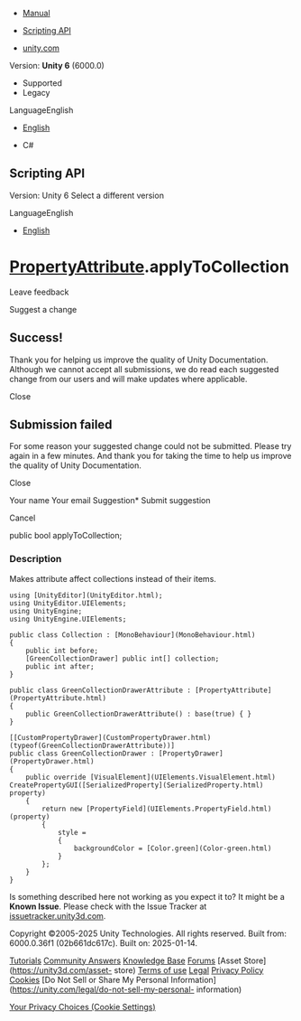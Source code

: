[ ]()

  * [Manual](../Manual/index.html)
  * [Scripting API](../ScriptReference/index.html)

  * [unity.com](https://unity.com/)

Version: **Unity 6** (6000.0)

  * Supported
  * Legacy

LanguageEnglish

  * [English]()

  * C#

[ ](https://docs.unity3d.com)

## Scripting API

Version: Unity 6 Select a different version

LanguageEnglish

  * [English]()

#  [PropertyAttribute](PropertyAttribute.html).applyToCollection

Leave feedback

Suggest a change

## Success!

Thank you for helping us improve the quality of Unity Documentation. Although
we cannot accept all submissions, we do read each suggested change from our
users and will make updates where applicable.

Close

## Submission failed

For some reason your suggested change could not be submitted. Please <a>try
again</a> in a few minutes. And thank you for taking the time to help us
improve the quality of Unity Documentation.

Close

Your name Your email Suggestion* Submit suggestion

Cancel

[ ]()

public bool applyToCollection;

### Description

Makes attribute affect collections instead of their items.

    
    
    using [UnityEditor](UnityEditor.html);
    using UnityEditor.UIElements;
    using UnityEngine;
    using UnityEngine.UIElements;  
      
    public class Collection : [MonoBehaviour](MonoBehaviour.html)
    {
        public int before;
        [GreenCollectionDrawer] public int[] collection;
        public int after;
    }  
      
    public class GreenCollectionDrawerAttribute : [PropertyAttribute](PropertyAttribute.html)
    {
        public GreenCollectionDrawerAttribute() : base(true) { }
    }  
      
    [[CustomPropertyDrawer](CustomPropertyDrawer.html)(typeof(GreenCollectionDrawerAttribute))]
    public class GreenCollectionDrawer : [PropertyDrawer](PropertyDrawer.html)
    {
        public override [VisualElement](UIElements.VisualElement.html) CreatePropertyGUI([SerializedProperty](SerializedProperty.html) property)
        {
            return new [PropertyField](UIElements.PropertyField.html)(property)
            {
                style =
                {
                    backgroundColor = [Color.green](Color-green.html)
                }
            };
        }
    }

Is something described here not working as you expect it to? It might be a
**Known Issue**. Please check with the Issue Tracker at
[issuetracker.unity3d.com](https://issuetracker.unity3d.com).

Copyright ©2005-2025 Unity Technologies. All rights reserved. Built from:
6000.0.36f1 (02b661dc617c). Built on: 2025-01-14.

[Tutorials](https://unity3d.com/learn) [Community
Answers](https://answers.unity3d.com) [Knowledge
Base](https://support.unity3d.com/hc/en-us)
[Forums](https://forum.unity3d.com) [Asset Store](https://unity3d.com/asset-
store) [Terms of use](https://docs.unity3d.com/Manual/TermsOfUse.html)
[Legal](https://unity.com/legal) [Privacy
Policy](https://unity.com/legal/privacy-policy)
[Cookies](https://unity.com/legal/cookie-policy) [Do Not Sell or Share My
Personal Information](https://unity.com/legal/do-not-sell-my-personal-
information)

[Your Privacy Choices (Cookie Settings)](javascript:void\(0\);)

